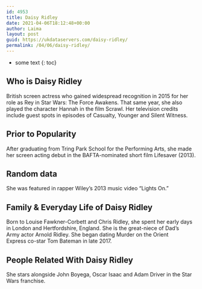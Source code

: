 ```yaml
---
id: 4953
title: Daisy Ridley
date: 2021-04-06T18:12:48+00:00
author: Laima
layout: post
guid: https://ukdataservers.com/daisy-ridley/
permalink: /04/06/daisy-ridley/
---
```


* some text
{: toc}


## Who is Daisy Ridley
                  
                  
                  
British screen actress who gained widespread recognition in 2015 for her role as Rey in Star Wars: The Force Awakens. That same year, she also played the character Hannah in the film Scrawl. Her television credits include guest spots in episodes of Casualty, Younger and Silent Witness. 
                  
              
            
              
            
                
                
                
## Prior to Popularity
                  
                  
                  
After graduating from Tring Park School for the Performing Arts, she made her screen acting debut in the BAFTA-nominated short film Lifesaver (2013).
                  
              
            
              
            
                
                
                
## Random data
                  
                  
                  
She was featured in rapper Wiley&#8217;s 2013 music video &#8220;Lights On.&#8221;
                  
              
            
              
            
                
                
                
## Family & Everyday Life of Daisy Ridley
                  
                  
                  
Born to Louise Fawkner-Corbett and Chris Ridley, she spent her early days in London and Hertfordshire, England. She is the great-niece of Dad&#8217;s Army actor Arnold Ridley. She began dating Murder on the Orient Express co-star Tom Bateman in late 2017.
                  
              
            
              
            
                
                
                
## People Related With Daisy Ridley
                  
                  
                  
She stars alongside John Boyega, Oscar Isaac and Adam Driver in the Star Wars franchise.
                  
              
            
              
            
                
              
            
              
              
            
            
              
            
          
          
          
